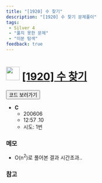 ```yaml
---
title: "[1920] 수 찾기"
description: "[1920] 수 찾기 문제풀이"
tags: 
 - Silver 4
 - "풀지 못한 문제"
 - "이분 탐색"
feedback: true
---
```

<h1><img src="https://doky.space/assets/icpclev/s4.svg" height="37px"> <a href="http://icpc.me/1920">[1920] 수 찾기</a></h1>

<a href="https://github.com/DokySp/acmicpc-practice/tree/master/1920"><button class="btn btn-info">코드 보러가기</button></a>

- **C**
  - 200606
  - 12:57 .10
  - 시도: 1번

### 메모
 - O(n<sup>2</sup>)로 풀어본 결과 시간초과..

### 참고
